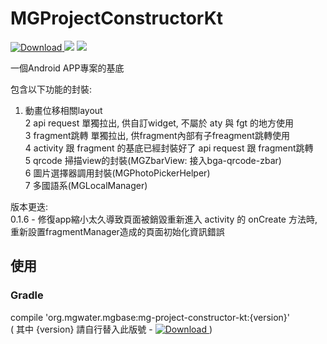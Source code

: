 # MGProjectConstructorKt
[ ![Download](https://api.bintray.com/packages/water/mgbase/mg-project-constructor-kt/images/download.svg) ](https://bintray.com/water/mgbase/mg-project-constructor-kt/_latestVersion) 
![](https://img.shields.io/badge/platform--lightgrey.svg) 
![](https://img.shields.io/badge/language-swift-orange.svg)  

一個Android APP專案的基底

包含以下功能的封裝:  
1. 動畫位移相關layout  
2 api request 單獨拉出, 供自訂widget, 不屬於 aty 與 fgt 的地方使用  
3 fragment跳轉 單獨拉出, 供fragment內部有子freagment跳轉使用  
4 activity 跟 fragment 的基底已經封裝好了 api request 跟 fragment跳轉  
5 qrcode 掃描view的封裝(MGZbarView: 接入bga-qrcode-zbar)  
6 圖片選擇器調用封裝(MGPhotoPickerHelper)  
7 多國語系(MGLocalManager)  

版本更迭:  
0.1.6 - 修復app縮小太久導致頁面被銷毀重新進入 activity 的 onCreate 方法時, 重新設置fragmentManager造成的頁面初始化資訊錯誤

## 使用

### Gradle
compile 'org.mgwater.mgbase:mg-project-constructor-kt:{version}'  
( 其中 {version} 請自行替入此版號 - [ ![Download](https://api.bintray.com/packages/water/mgbase/mg-project-constructor-kt/images/download.svg) ](https://bintray.com/water/mgbase/mg-project-constructor-kt/_latestVersion)   )
